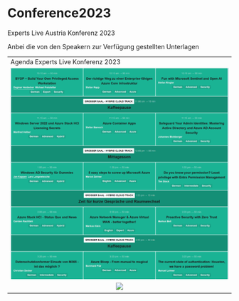# Conference2023
Experts Live Austria Konferenz 2023

Anbei die von den Speakern zur Verfügung gestellten Unterlagen


<table border="0">
  <tr>
    <td colspan="3">Agenda Experts Live Konferenz 2023</td>
  </tr>
  <tr>
    <td align="center" width="auto"><img src ="ELATAgenda2023.png" /></td>
  </tr>
  <tr>
    <td align="center" width="auto"><img src ="Attendees 2023.jpg" /></td>
  </tr>
  
</table>
